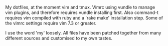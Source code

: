 My dotfiles, at the moment vim and tmux.
Vimrc using vundle to manage vim plugins,
and therefore requires vundle installing first.
Also command-t requires vim compiled with ruby
and a 'rake make' installation step. Some of the
vimrc settings require vim 7.3 or greater.

I use the word 'my' loosely. All files have been 
patched together from many different sources and 
customised to my own tastes.
